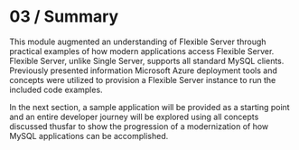 # 03 / Summary

This module augmented an understanding of Flexible Server through practical examples of how modern applications access Flexible Server. Flexible Server, unlike Single Server, supports all standard MySQL clients. Previously presented information Microsoft Azure deployment tools and concepts were utilized to provision a Flexible Server instance to run the included code examples.

In the next section, a sample application will be provided as a starting point and an entire developer journey will be explored using all concepts discussed thusfar to show the progression of a modernization of how MySQL applications can be accomplished.
